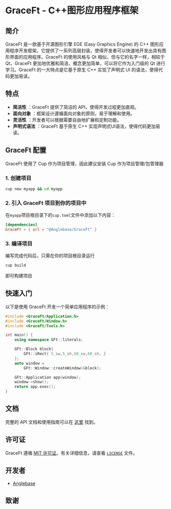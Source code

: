 # GraceFt - C++图形应用程序框架

## 简介

GraceFt 是一款基于开源图形引擎 EGE (Easy Graphics Engine) 的 C++ 图形应用程序开发框架。它提供了一系列高层封装，使得开发者可以快速地开发出具有图形界面的应用程序。GraceFt 的使用风格与 Qt 相似，但与它的名字一样，相较于 Qt，GraceFt 更加地优雅和简洁，概念更加简单，可以将它作为入门级的 Qt 进行学习。GraceFt 的一大特点是它基于原生 C++ 实现了声明式 UI 的语法，使得代码更加易读。

## 特点

- **简洁性** ：GraceFt 提供了简洁的 API，使得开发过程更加直观。
- **面向对象** ：框架设计遵循面向对象的原则，易于理解和使用。
- **灵活性** ：开发者可以根据需要自由地扩展和定制功能。
- **声明式语法** ：GraceFt 基于原生 C++ 实现声明式UI语法，使得代码更加易读。

## GraceFt 配置

GraceFt 使用了 Cup 作为项目管理，因此建议安装 Cup 作为项目管理/包管理器

### 1. 创建项目
```bash
cup new myapp && cd myapp
```

### 2. 引入 GraceFt 项目到你的项目中
在`myapp`项目根目录下的`cup.toml`文件中添加以下内容：
```toml
[dependencies]
GraceFt = { url = "@Anglebase/GraceFt" }
```

### 3. 编译项目
编写完成代码后，只需在你的项目根目录运行
```bash
cup build
```
即可构建项目

## 快速入门

以下是使用 GraceFt 开发一个简单应用程序的示例：

```cpp
#include <GraceFt/Application.h>
#include <GraceFt/Window.h>
#include <GraceFt/Tools.h>

int main() {
    using namespace GFt::literals;

    GFt::Block block{
        GFt::iRect{ 5_sw,5_sh,60_sw,60_sh, }
    };
    auto window =
        GFt::Window::createWindow(&block);

    GFt::Application app(window);
    window->show();
    return app.exec();
}
```

## 文档

完整的 API 文档和使用指南可以在 [这里](https://anglebase.github.io/GraceFt-Doc/) 找到。

## 许可证

GraceFt 遵循 [MIT 许可证](https://opensource.org/licenses/MIT)。有关详细信息，请查看 [`LICENSE`](./LICENSE) 文件。

## 开发者
 - [Anglebase](https://github.com/Anglebase)

## 致谢

